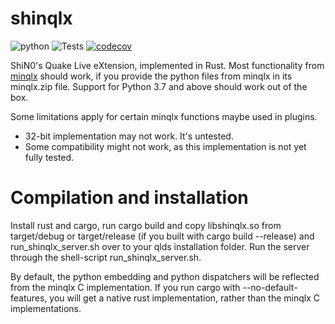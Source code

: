 # shinqlx
![python](https://img.shields.io/badge/python-3.8%7C3.9%7C3.10%7C3.11-blue.svg)
![Tests](https://github.com/mgaertne/shinqlx/actions/workflows/test.yml/badge.svg)
[![codecov](https://codecov.io/gh/mgaertne/shinqlx/branch/main/graph/badge.svg?token=VK9QI52BZX)](https://codecov.io/gh/mgaertne/shinqlx)

ShiN0's Quake Live eXtension, implemented in Rust. Most functionality from [minqlx](https://raw.githubusercontent.com/MinoMino/minqlx) should work, if you provide the python files from minqlx in its minqlx.zip file. Support for Python 3.7 and above should work out of the box.

Some limitations apply for certain minqlx functions maybe used in plugins.
* 32-bit implementation may not work. It's untested.
* Some compatibility might not work, as this implementation is not yet fully tested.

# Compilation and installation
Install rust and cargo, run cargo build and copy libshinqlx.so from target/debug or target/release (if you built with cargo build --release) and run_shinqlx_server.sh over to your qlds installation folder. Run the server through the shell-script run_shinqlx_server.sh.

By default, the python embedding and python dispatchers will be reflected from the minqlx C implementation. If you run cargo with --no-default-features, you will get a native rust implementation, rather than the minqlx C implementations.
